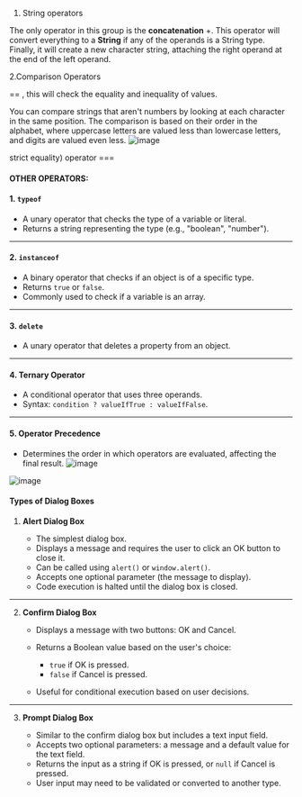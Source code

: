 
1. String operators

The only operator in this group is the **concatenation** +. This operator will convert everything to a **String** if any of the operands is a String type. Finally, it will create a new character string, attaching the right operand at the end of the left operand.

2.Comparison Operators 

== , this will check the equality and inequality of values.

You can compare strings that aren't numbers by looking at each character in the same position. The comparison is based on their order in the alphabet, where uppercase letters are valued less than lowercase letters, and digits are valued even less.
![image](https://github.com/user-attachments/assets/e03006e9-a861-415f-b264-777e3398e7d9)


strict equality) operator ===

#### OTHER OPERATORS:
#### 1. `typeof`

- A unary operator that checks the type of a variable or literal.
- Returns a string representing the type (e.g., "boolean", "number").

---

#### 2. `instanceof`

- A binary operator that checks if an object is of a specific type.
- Returns `true` or `false`.
- Commonly used to check if a variable is an array.

---

#### 3. `delete`

- A unary operator that deletes a property from an object.

---

#### 4. Ternary Operator

- A conditional operator that uses three operands.
- Syntax: `condition ? valueIfTrue : valueIfFalse`.

---

#### 5. Operator Precedence

- Determines the order in which operators are evaluated, affecting the final result.
![image](https://github.com/user-attachments/assets/d2890bde-75bc-440e-8590-b2f5d5e9512b)

![image](https://github.com/user-attachments/assets/8f16c72d-c7ea-4c7b-a3c2-e6760e92e34b)





#### Types of Dialog Boxes

1. **Alert Dialog Box**
    
    - The simplest dialog box.
    - Displays a message and requires the user to click an OK button to close it.
    - Can be called using `alert()` or `window.alert()`.
    - Accepts one optional parameter (the message to display).
    - Code execution is halted until the dialog box is closed.
    

---

2. **Confirm Dialog Box**
    
    - Displays a message with two buttons: OK and Cancel.
    - Returns a Boolean value based on the user's choice:
        
        - `true` if OK is pressed.
        - `false` if Cancel is pressed.
        
    - Useful for conditional execution based on user decisions.
    

---

3. **Prompt Dialog Box**
    
    - Similar to the confirm dialog box but includes a text input field.
    - Accepts two optional parameters: a message and a default value for the text field.
    - Returns the input as a string if OK is pressed, or `null` if Cancel is pressed.
    - User input may need to be validated or converted to another type.
